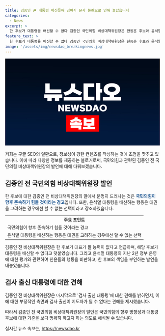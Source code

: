 ```yaml
---
title: 김종인 尹 대통령 배신못해 김여사 문자 논란으로 인해 놀랍습니다
categories:
  - News
excerpt: >
  한 후보가 대통령을 배신할 수 없다 김종인 국민의힘 비상대책위원장은 한동훈 후보와 윤석열 대통령 관련 발언으로 논란을 일으키며, 나경원·원희룡·윤상현 후보를 비판했다. 또한 검사 출신 대통령에 대한 부정적 견해도 밝힘.
feature_text: >
  한 후보가 대통령을 배신할 수 없다 김종인 국민의힘 비상대책위원장은 한동훈 후보와 윤석열 대통령 관련 발언으로 논란을 일으키며, 나경원·원희룡·윤상현 후보를 비판했다. 또한 검사 출신 대통령에 대한 부정적 견해도 밝힘.
image: '/assets/img/newsdao_breakingnews.jpg'
---
```


<p><img src="/assets/img/newsdao_breakingnews.jpg" alt="cryptoinkorea 속보" /></p>

<p>저희는 구글 SEO의 일환으로, 정보성이 강한 컨텐츠를 작성하는 것에 초점을 맞추고 있습니다. 이에 따라 다양한 정보를 제공하는 블로거로써, 국민의힘과 관련된 김종인 전 국민의힘 비상대책위원장의 발언에 대해 다뤄보겠습니다. </p>

<h2 data-ke-size="size26">김종인 전 국민의힘 비상대책위원장 발언</h2>

<p>한 후보에 대한 김종인 전 비상대책위원장의 말에서 분명히 드러나는 것은 <b><span style="color: #1a5490;">국민의힘이 향후 존속하기 힘들 것이라는 경고</span></b>입니다. 또한, 윤석열 대통령을 배신하는 행동은 대권을 고려하는 경우에선 할 수 없는 선택이라고 강조하였습니다.</p>

<table>
  <tr>
    <td style="text-align: center; height: 17px;"><b>주요 포인트</b></td>
  </tr>
  <tr>
    <td>국민의힘이 향후 존속하기 힘들 것이라는 경고</td>
  </tr>
  <tr>
    <td>윤석열 대통령을 배신하는 행동은 대권을 고려하는 경우에선 할 수 없는 선택</td>
  </tr>
</table>

<p>김종인 전 비상대책위원장은 한 후보가 대표가 될 능력이 없다고 언급하며, 해당 후보가 대통령을 배신할 수 없다고 덧붙였습니다. 그리고 윤석열 대통령의 지난 2년 정부 운영에 대한 평가와 관련하여 친윤들의 행동을 비판하고, 한 후보의 책임을 부인하는 발언을 내놓았습니다.</p>

<h2 data-ke-size="size26">검사 출신 대통령에 대한 견해</h2>

<p>김종인 전 비상대책위원장은 마지막으로 '검사 출신 대통령'에 대한 견해를 밝히면서, 이에 대한 부정적인 측면과 검사 출신이 지도자가 될 수 없다는 견해를 제시했습니다.</p>

<p>따라서 김종인 전 국민의힘 비상대책위원장의 발언은 국민의힘의 향후 방향성과 대통령 후보에 대한 기준을 보다 명확히 하고자 하는 의도로 해석될 수 있습니다.</p>
실시간 뉴스 속보는, <a href="https://newsdao.kr" rel="dofollow">https://newsdao.kr</a>


